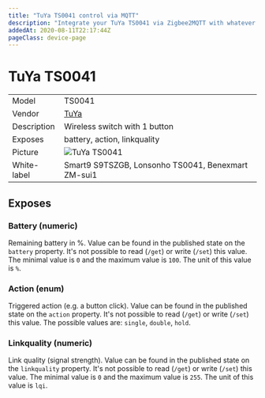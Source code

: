 ```yaml
---
title: "TuYa TS0041 control via MQTT"
description: "Integrate your TuYa TS0041 via Zigbee2MQTT with whatever smart home infrastructure you are using without the vendor's bridge or gateway."
addedAt: 2020-08-11T22:17:44Z
pageClass: device-page
---
```


<!-- !!!! -->
<!-- ATTENTION: This file is auto-generated through docgen! -->
<!-- You can only edit the "Notes"-Section between the two comment lines "Notes BEGIN" and "Notes END". -->
<!-- Do not use h1 or h2 heading within "## Notes"-Section. -->
<!-- !!!! -->

# TuYa TS0041

|     |     |
|-----|-----|
| Model | TS0041  |
| Vendor  | [TuYa](/supported-devices/#v=TuYa)  |
| Description | Wireless switch with 1 button |
| Exposes | battery, action, linkquality |
| Picture | ![TuYa TS0041](https://www.zigbee2mqtt.io/images/devices/TS0041.jpg) |
| White-label | Smart9 S9TSZGB, Lonsonho TS0041, Benexmart ZM-sui1 |


<!-- Notes BEGIN: You can edit here. Add "## Notes" headline if not already present. -->


<!-- Notes END: Do not edit below this line -->



## Exposes

### Battery (numeric)
Remaining battery in %.
Value can be found in the published state on the `battery` property.
It's not possible to read (`/get`) or write (`/set`) this value.
The minimal value is `0` and the maximum value is `100`.
The unit of this value is `%`.

### Action (enum)
Triggered action (e.g. a button click).
Value can be found in the published state on the `action` property.
It's not possible to read (`/get`) or write (`/set`) this value.
The possible values are: `single`, `double`, `hold`.

### Linkquality (numeric)
Link quality (signal strength).
Value can be found in the published state on the `linkquality` property.
It's not possible to read (`/get`) or write (`/set`) this value.
The minimal value is `0` and the maximum value is `255`.
The unit of this value is `lqi`.

